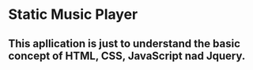 # Static Music Player
## This apllication is just to understand the basic concept of HTML, CSS, JavaScript nad Jquery.

